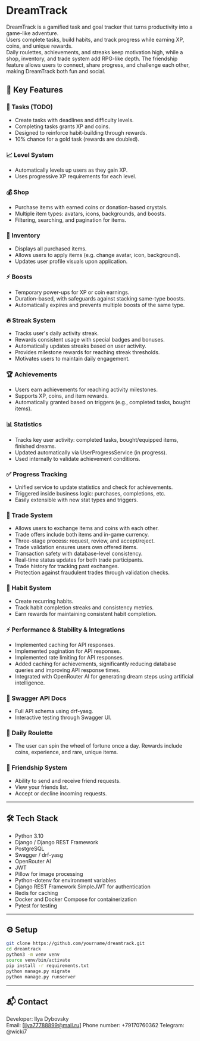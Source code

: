 # DreamTrack

DreamTrack is a gamified task and goal tracker that turns productivity into a game-like adventure.  
Users complete tasks, build habits, and track progress while earning XP, coins, and unique rewards.  
Daily roulettes, achievements, and streaks keep motivation high, while a shop, inventory, and trade system add RPG-like depth. The friendship feature allows users to connect, share progress, and challenge each other, making DreamTrack both fun and social.


## 🚀 Key Features

### 🎯 Tasks (TODO)

- Create tasks with deadlines and difficulty levels.
- Completing tasks grants XP and coins.
- Designed to reinforce habit-building through rewards.
- 10% chance for a gold task (rewards are doubled).

### 📈 Level System

- Automatically levels up users as they gain XP.
- Uses progressive XP requirements for each level.

### 💰 Shop

- Purchase items with earned coins or donation-based crystals.
- Multiple item types: avatars, icons, backgrounds, and boosts.
- Filtering, searching, and pagination for items.

### 🎒 Inventory

- Displays all purchased items.
- Allows users to apply items (e.g. change avatar, icon, background).
- Updates user profile visuals upon application.

### ⚡ Boosts

- Temporary power-ups for XP or coin earnings.
- Duration-based, with safeguards against stacking same-type boosts.
- Automatically expires and prevents multiple boosts of the same type.

### 🔥 Streak System

- Tracks user's daily activity streak.
- Rewards consistent usage with special badges and bonuses.
- Automatically updates streaks based on user activity.
- Provides milestone rewards for reaching streak thresholds.
- Motivates users to maintain daily engagement.

### 🏆 Achievements
- Users earn achievements for reaching activity milestones.
- Supports XP, coins, and item rewards.
- Automatically granted based on triggers (e.g., completed tasks, bought items).

### 📊 Statistics
- Tracks key user activity: completed tasks, bought/equipped items, finished dreams.
- Updated automatically via UserProgressService (in progress).
- Used internally to validate achievement conditions.

### ✅ Progress Tracking
- Unified service to update statistics and check for achievements.
- Triggered inside business logic: purchases, completions, etc.
- Easily extensible with new stat types and triggers.

### 🔄 Trade System
- Allows users to exchange items and coins with each other.
- Trade offers include both items and in-game currency.
- Three-stage process: request, review, and accept/reject.
- Trade validation ensures users own offered items.
- Transaction safety with database-level consistency.
- Real-time status updates for both trade participants.
- Trade history for tracking past exchanges.
- Protection against fraudulent trades through validation checks.

### 🌱 Habit System
- Create recurring habits.
- Track habit completion streaks and consistency metrics.
- Earn rewards for maintaining consistent habit completion.


### ⚡ Performance & Stability & Integrations
- Implemented caching for API responses.
- Implemented pagination for API responses.
- Implemented rate limiting for API responses.
- Added caching for achievements, significantly reducing database queries and improving API response times.
- Integrated with OpenRouter AI for generating dream steps using artificial intelligence.

### 📄 Swagger API Docs

- Full API schema using drf-yasg.
- Interactive testing through Swagger UI.

### 🎰 Daily Roulette
- The user can spin the wheel of fortune once a day. Rewards include coins, experience, and rare, unique items.

### 🤝 Friendship System
- Ability to send and receive friend requests.
- View your friends list.
- Accept or decline incoming requests.

---

## 🛠️ Tech Stack

- Python 3.10
- Django / Django REST Framework
- PostgreSQL
- Swagger / drf-yasg
- OpenRouter AI
- JWT
- Pillow for image processing
- Python-dotenv for environment variables
- Django REST Framework SimpleJWT for authentication
- Redis for caching
- Docker and Docker Compose for containerization
- Pytest for testing

---

## ⚙️ Setup

```bash
git clone https://github.com/yourname/dreamtrack.git
cd dreamtrack
python3 -m venv venv
source venv/bin/activate
pip install -r requirements.txt
python manage.py migrate
python manage.py runserver
```

---

## 📬 Contact

Developer: Ilya Dybovsky\
Email: [ilya77788899@mail.ru]
Phone number: +79170760362
Telegram: @wicki7